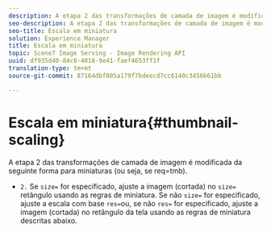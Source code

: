 ```yaml
---
description: A etapa 2 das transformações de camada de imagem é modificada da seguinte forma para miniaturas (ou seja, se req=tmb).
seo-description: A etapa 2 das transformações de camada de imagem é modificada da seguinte forma para miniaturas (ou seja, se req=tmb).
seo-title: Escala em miniatura
solution: Experience Manager
title: Escala em miniatura
topic: Scene7 Image Serving - Image Rendering API
uuid: df935d40-84c6-4018-9e41-faef4653ff1f
translation-type: tm+mt
source-git-commit: 87164dbf805a179f7bdeecd7cc6140c3456b61bb

---
```



# Escala em miniatura{#thumbnail-scaling}

A etapa 2 das transformações de camada de imagem é modificada da seguinte forma para miniaturas (ou seja, se req=tmb).

* `2.` Se `size=` for especificado, ajuste a imagem (cortada) no `size=` retângulo usando as regras de miniatura. Se não `size=` for especificado, ajuste a escala com base `res=`ou, se não `res=` for especificado, ajuste a imagem (cortada) no retângulo da tela usando as regras de miniatura descritas abaixo.

